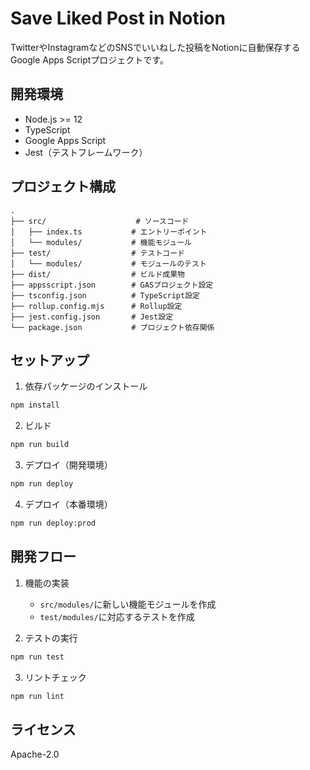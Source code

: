 # Save Liked Post in Notion

TwitterやInstagramなどのSNSでいいねした投稿をNotionに自動保存するGoogle Apps Scriptプロジェクトです。

## 開発環境

- Node.js >= 12
- TypeScript
- Google Apps Script
- Jest（テストフレームワーク）

## プロジェクト構成

```
.
├── src/                    # ソースコード
│   ├── index.ts           # エントリーポイント
│   └── modules/           # 機能モジュール
├── test/                  # テストコード
│   └── modules/           # モジュールのテスト
├── dist/                  # ビルド成果物
├── appsscript.json        # GASプロジェクト設定
├── tsconfig.json          # TypeScript設定
├── rollup.config.mjs      # Rollup設定
├── jest.config.json       # Jest設定
└── package.json           # プロジェクト依存関係
```

## セットアップ

1. 依存パッケージのインストール
```bash
npm install
```

2. ビルド
```bash
npm run build
```

3. デプロイ（開発環境）
```bash
npm run deploy
```

4. デプロイ（本番環境）
```bash
npm run deploy:prod
```

## 開発フロー

1. 機能の実装
   - `src/modules/`に新しい機能モジュールを作成
   - `test/modules/`に対応するテストを作成

2. テストの実行
```bash
npm run test
```

3. リントチェック
```bash
npm run lint
```

## ライセンス

Apache-2.0
